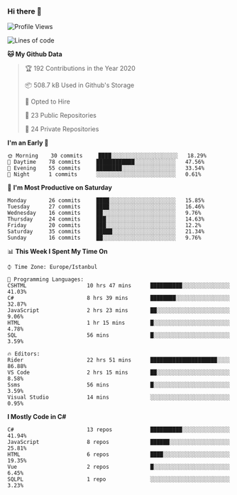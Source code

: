 ### Hi there 👋

<!--START_SECTION:waka-->
![Profile Views](http://img.shields.io/badge/Profile%20Views-0-blue)

![Lines of code](https://img.shields.io/badge/From%20Hello%20World%20I%27ve%20Written-25.2%20million%20lines%20of%20code-blue)

**🐱 My Github Data** 

> 🏆 192 Contributions in the Year 2020
 > 
> 📦 508.7 kB Used in Github's Storage 
 > 
> 💼 Opted to Hire
 > 
> 📜 23 Public Repositories
 > 
> 🔑 24 Private Repositories 

**I'm an Early 🐤** 

```text
🌞 Morning    30 commits     ████░░░░░░░░░░░░░░░░░░░░░   18.29% 
🌆 Daytime    78 commits     ████████████░░░░░░░░░░░░░   47.56% 
🌃 Evening    55 commits     ████████░░░░░░░░░░░░░░░░░   33.54% 
🌙 Night      1 commits      ░░░░░░░░░░░░░░░░░░░░░░░░░   0.61%

```
📅 **I'm Most Productive on Saturday** 

```text
Monday       26 commits     ████░░░░░░░░░░░░░░░░░░░░░   15.85% 
Tuesday      27 commits     ████░░░░░░░░░░░░░░░░░░░░░   16.46% 
Wednesday    16 commits     ██░░░░░░░░░░░░░░░░░░░░░░░   9.76% 
Thursday     24 commits     ███░░░░░░░░░░░░░░░░░░░░░░   14.63% 
Friday       20 commits     ███░░░░░░░░░░░░░░░░░░░░░░   12.2% 
Saturday     35 commits     █████░░░░░░░░░░░░░░░░░░░░   21.34% 
Sunday       16 commits     ██░░░░░░░░░░░░░░░░░░░░░░░   9.76%

```


📊 **This Week I Spent My Time On** 

```text
⌚︎ Time Zone: Europe/Istanbul

💬 Programming Languages: 
CSHTML                   10 hrs 47 mins      ██████████░░░░░░░░░░░░░░░   41.03% 
C#                       8 hrs 39 mins       ████████░░░░░░░░░░░░░░░░░   32.87% 
JavaScript               2 hrs 23 mins       ██░░░░░░░░░░░░░░░░░░░░░░░   9.06% 
HTML                     1 hr 15 mins        █░░░░░░░░░░░░░░░░░░░░░░░░   4.78% 
SQL                      56 mins             █░░░░░░░░░░░░░░░░░░░░░░░░   3.59%

🔥 Editors: 
Rider                    22 hrs 51 mins      █████████████████████░░░░   86.88% 
VS Code                  2 hrs 15 mins       ██░░░░░░░░░░░░░░░░░░░░░░░   8.58% 
Ssms                     56 mins             █░░░░░░░░░░░░░░░░░░░░░░░░   3.59% 
Visual Studio            14 mins             ░░░░░░░░░░░░░░░░░░░░░░░░░   0.95%

```

**I Mostly Code in C#** 

```text
C#                       13 repos            ██████████░░░░░░░░░░░░░░░   41.94% 
JavaScript               8 repos             ██████░░░░░░░░░░░░░░░░░░░   25.81% 
HTML                     6 repos             ████░░░░░░░░░░░░░░░░░░░░░   19.35% 
Vue                      2 repos             █░░░░░░░░░░░░░░░░░░░░░░░░   6.45% 
SQLPL                    1 repo              ░░░░░░░░░░░░░░░░░░░░░░░░░   3.23%

```



<!--END_SECTION:waka-->

<!--
**ebubekirdinc/ebubekirdinc** is a ✨ _special_ ✨ repository because its `README.md` (this file) appears on your GitHub profile.

Here are some ideas to get you started:

- 🔭 I’m currently working on ...
- 🌱 I’m currently learning ...
- 👯 I’m looking to collaborate on ...
- 🤔 I’m looking for help with ...
- 💬 Ask me about ...
- 📫 How to reach me: ...
- 😄 Pronouns: ...
- ⚡ Fun fact: ...
-->
